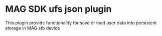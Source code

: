 MAG SDK ufs json plugin
===============

This plugin provide functionality for save or load user data into persistent storage in MAG stb device
